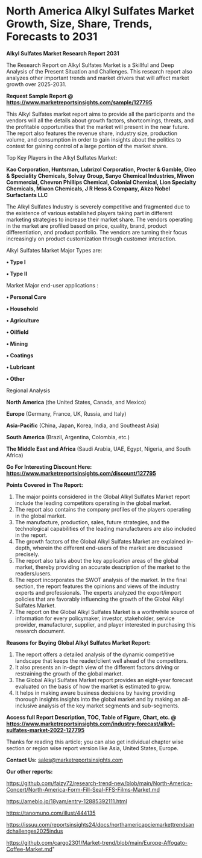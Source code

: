 # North America Alkyl Sulfates Market Growth, Size, Share, Trends, Forecasts to 2031

<strong>Alkyl Sulfates Market Research Report 2031</strong>

The Research Report on Alkyl Sulfates Market is a Skillful and Deep Analysis of the Present Situation and Challenges. This research report also analyzes other important trends and market drivers that will affect market growth over 2025-2031.

<strong>Request Sample Report @ <a href=https://www.marketreportsinsights.com/sample/127795>https://www.marketreportsinsights.com/sample/127795</a></strong>

This Alkyl Sulfates market report aims to provide all the participants and the vendors will all the details about growth factors, shortcomings, threats, and the profitable opportunities that the market will present in the near future. The report also features the revenue share, industry size, production volume, and consumption in order to gain insights about the politics to contest for gaining control of a large portion of the market share.

Top Key Players in the Alkyl Sulfates Market:

<strong>Kao Corporation, Huntsman, Lubrizol Corporation, Procter & Gamble, Oleo & Speciality Chemicals, Solvay Group, Sanyo Chemical Industries, Miwon Commercial, Chevron Phillips Chemical, Colonial Chemical, Lion Specialty Chemicals, Miwon Chemicals, J R Hess & Company, Akzo Nobel Surfactants LLC</strong>

The Alkyl Sulfates Industry is severely competitive and fragmented due to the existence of various established players taking part in different marketing strategies to increase their market share. The vendors operating in the market are profiled based on price, quality, brand, product differentiation, and product portfolio. The vendors are turning their focus increasingly on product customization through customer interaction.

Alkyl Sulfates Market Major Types are:

<strong>• Type I

• Type II</strong>

Market Major end-user applications :

<strong>• Personal Care

• Household

• Agriculture

• Oilfield

• Mining

• Coatings

• Lubricant

• Other</strong>

Regional Analysis

</u><strong><b>North America</b></strong> (the United States, Canada, and Mexico)

<strong><b>Europe </b></strong>(Germany, France, UK, Russia, and Italy)

<strong><b>Asia-Pacific</b></strong> (China, Japan, Korea, India, and Southeast Asia)

<strong><b>South America</b></strong> (Brazil, Argentina, Colombia, etc.)

<strong><b>The Middle East and Africa</b></strong> (Saudi Arabia, UAE, Egypt, Nigeria, and South Africa)

<strong>Go For Interesting Discount Here: <a href=https://www.marketreportsinsights.com/discount/127795>https://www.marketreportsinsights.com/discount/127795</a></strong>

<strong>Points Covered in The Report:</strong>
<ol>
  <li>The major points considered in the Global Alkyl Sulfates Market report include the leading competitors operating in the global market.</li>
  <li>The report also contains the company profiles of the players operating in the global market.</li>
  <li>The manufacture, production, sales, future strategies, and the technological capabilities of the leading manufacturers are also included in the report.</li>
  <li>The growth factors of the Global Alkyl Sulfates Market are explained in-depth, wherein the different end-users of the market are discussed precisely.</li>
  <li>The report also talks about the key application areas of the global market, thereby providing an accurate description of the market to the readers/users.</li>
  <li>The report incorporates the SWOT analysis of the market. In the final section, the report features the opinions and views of the industry experts and professionals. The experts analyzed the export/import policies that are favorably influencing the growth of the Global Alkyl Sulfates Market.</li>
  <li>The report on the Global Alkyl Sulfates Market is a worthwhile source of information for every policymaker, investor, stakeholder, service provider, manufacturer, supplier, and player interested in purchasing this research document.</li>
</ol>
<strong>Reasons for Buying Global Alkyl Sulfates Market Report:</strong>

<ol>
  <li>The report offers a detailed analysis of the dynamic competitive landscape that keeps the reader/client well ahead of the competitors.</li>
  <li>It also presents an in-depth view of the different factors driving or restraining the growth of the global market.</li>
  <li>The Global Alkyl Sulfates Market report provides an eight-year forecast evaluated on the basis of how the market is estimated to grow.</li>
  <li>It helps in making aware business decisions by having providing thorough insights insights into the global market and by making an all-inclusive analysis of the key market segments and sub-segments.</li>
</ol>
<strong>Access full Report Description, TOC, Table of Figure, Chart, etc. @ <a href=https://www.marketreportsinsights.com/industry-forecast/alkyl-sulfates-market-2022-127795>https://www.marketreportsinsights.com/industry-forecast/alkyl-sulfates-market-2022-127795</a></strong>


Thanks for reading this article; you can also get individual chapter wise section or region wise report version like Asia, United States, Europe.

<strong>Contact Us:</strong>
sales@marketreportsinsights.com

<strong>Our other reports:</strong>

<a href=https://github.com/faizy72/research-trend-new/blob/main/North-America-Concert/North-America-Form-Fill-Seal-FFS-Films-Market.md>https://github.com/faizy72/research-trend-new/blob/main/North-America-Concert/North-America-Form-Fill-Seal-FFS-Films-Market.md</a>

<a href=https://ameblo.jp/18yam/entry-12885392111.html>https://ameblo.jp/18yam/entry-12885392111.html</a>

<a href=https://tanomuno.com/illust/444135>https://tanomuno.com/illust/444135</a>

<a href=https://issuu.com/reportsinsights24/docs/northamericapciemarkettrendsandchallenges2025indus>https://issuu.com/reportsinsights24/docs/northamericapciemarkettrendsandchallenges2025indus</a>

<a href=https://github.com/cargo2301/Market-trend/blob/main/Europe-Affogato-Coffee-Market.md>https://github.com/cargo2301/Market-trend/blob/main/Europe-Affogato-Coffee-Market.md</a>"

